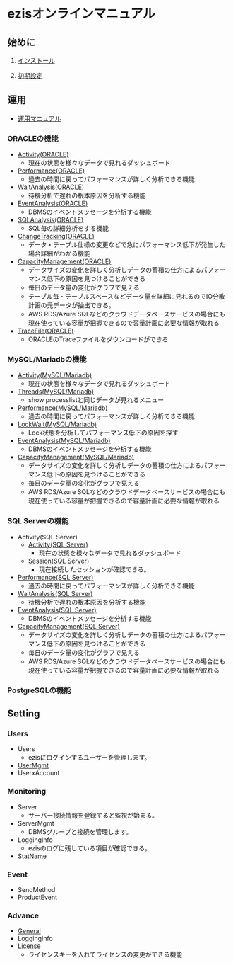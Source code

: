 # ezisオンラインマニュアル

## 始めに

1. [インストール](install.md)

2. [初期設定](initialize.md)

## 運用

* [運用マニュアル](management.md)

### ORACLEの機能

  * [Activity(ORACLE)](func-activity-oracle.md)
    * 現在の状態を様々なデータで見れるダッシュボード
  * [Performance(ORACLE)](func-performance-oracle.md)
    * 過去の時間に戻ってパフォーマンスが詳しく分析できる機能
  * [WaitAnalysis(ORACLE)](func-waitanalysis-oracle.md)
    * 待機分析で遅れの根本原因を分析する機能
  * [EventAnalysis(ORACLE)](func-eventanalysis-oracle.md)
    * DBMSのイベントメッセージを分析する機能
  * [SQLAnalysis(ORACLE)](func-sqlanalysis-oracle.md)
    * SQL毎の詳細分析をする機能
  * [ChangeTracking(ORACLE)](func-changetracking-oracle.md)
    * データ・テーブル仕様の変更などで急にパフォーマンス低下が発生した場合詳細がわかる機能
  * [CapacityManagement(ORACLE)](func-capacitymanagement-oracle.md)
    * データサイズの変化を詳しく分析しデータの蓄積の仕方によるパフォーマンス低下の原因を見つけることができる
    * 毎日のデータ量の変化がグラフで見える
    * テーブル毎・テーブルスペースなどデータ量を詳細に見れるのでIO分散計画の元データが抽出できる。
    * AWS RDS/Azure SQLなどのクラウドデータベースサービスの場合にも現在使っている容量が把握できるので容量計画に必要な情報が取れる
  * [TraceFile(ORACLE)](func-tracefile-oracle.md)
    * ORACLEのTraceファイルをダウンロードができる

### MySQL/Mariadbの機能

  * [Activity(MySQL/Mariadb)](func-activity-mysql.md)
    * 現在の状態を様々なデータで見れるダッシュボード
  * [Threads(MySQL/Mariadb)](func-activity-mysql.md#テーブル式データ)
    * show processlistと同じデータが見れるメニュー
  * [Performance(MySQL/Mariadb)](func-performance-mysql.md)
    * 過去の時間に戻ってパフォーマンスが詳しく分析できる機能
  * [LockWait(MySQL/Mariadb)](func-lockwait-mysql.md)
    * Lock状態を分析してパフォーマンス低下の原因を探す
  * [EventAnalysis(MySQL/Mariadb)](func-eventanalysis-mysql.md)
    * DBMSのイベントメッセージを分析する機能
  * [CapacityManagement(MySQL/Mariadb)](func-capacitymanagement-mysql.md)
    * データサイズの変化を詳しく分析しデータの蓄積の仕方によるパフォーマンス低下の原因を見つけることができる
    * 毎日のデータ量の変化がグラフで見える
    * AWS RDS/Azure SQLなどのクラウドデータベースサービスの場合にも現在使っている容量が把握できるので容量計画に必要な情報が取れる


### SQL Serverの機能

  * Activity(SQL Server)
    * [Activity(SQL Server)](func-activity-sqlserver.md)
      * 現在の状態を様々なデータで見れるダッシュボード
    * [Session(SQL Server)](func-activity-sqlserver.md#session)
      * 現在接続したセッションが確認できる。
  * [Performance(SQL Server)](func-performance-sqlserver.md)
    * 過去の時間に戻ってパフォーマンスが詳しく分析できる機能
  * [WaitAnalysis(SQL Server)](func-waitanalysis-sqlserver.md)
    * 待機分析で遅れの根本原因を分析する機能
  * [EventAnalysis(SQL Server)](func-eventanalysis-sqlserver.md)
    * DBMSのイベントメッセージを分析する機能
  * [CapacityManagement(SQL Server)](func-capacitymanagement-sqlserver.md)
    * データサイズの変化を詳しく分析しデータの蓄積の仕方によるパフォーマンス低下の原因を見つけることができる
    * 毎日のデータ量の変化がグラフで見える
    * AWS RDS/Azure SQLなどのクラウドデータベースサービスの場合にも現在使っている容量が把握できるので容量計画に必要な情報が取れる

### PostgreSQLの機能

## Setting

### Users

* Users
  * ezisにログインするユーザーを管理します。
* [UserMgmt](setting-users-usermgmt.md)
* UserxAccount

### Monitoring

* Server
  * サーバー接続情報を登録すると監視が始まる。
* ServerMgmt
  * DBMSグループと接続を管理します。
* LoggingInfo
  * ezisのログに残している項目が確認できる。
* StatName

### Event

* SendMethod
* ProductEvent

### Advance

* [General](setting-advance-general.md)
* LoggingInfo
* [License](setting-advance-license.md)
  * ライセンスキーを入れてライセンスの変更ができる機能
